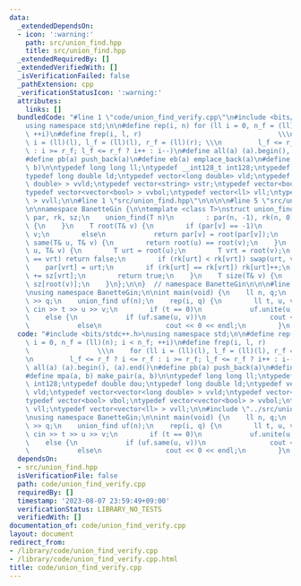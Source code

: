 ```yaml
---
data:
  _extendedDependsOn:
  - icon: ':warning:'
    path: src/union_find.hpp
    title: src/union_find.hpp
  _extendedRequiredBy: []
  _extendedVerifiedWith: []
  _isVerificationFailed: false
  _pathExtension: cpp
  _verificationStatusIcon: ':warning:'
  attributes:
    links: []
  bundledCode: "#line 1 \"code/union_find_verify.cpp\"\n#include <bits/stdc++.h>\n\
    using namespace std;\n\n#define rep(i, n) for (ll i = 0, n_f = (ll)(n); i < n_f;\
    \ ++i)\n#define frep(i, l, r)                                  \\\n    for (ll\
    \ i = (ll)(l), l_f = (ll)(l), r_f = (ll)(r); \\\n         l_f <= r_f ? i <= r_f\
    \ : i >= r_f; l_f <= r_f ? i++ : i--)\n#define all(a) (a).begin(), (a).end()\n\
    #define pb(a) push_back(a)\n#define eb(a) emplace_back(a)\n#define mpa(a, b) make_pair(a,\
    \ b)\n\ntypedef long long ll;\ntypedef __int128_t int128;\ntypedef double dou;\n\
    typedef long double ld;\ntypedef vector<long double> vld;\ntypedef vector<vector<long\
    \ double> > vvld;\ntypedef vector<string> vstr;\ntypedef vector<bool> vbol;\n\
    typedef vector<vector<bool> > vvbol;\ntypedef vector<ll> vll;\ntypedef vector<vector<ll>\
    \ > vvll;\n\n#line 1 \"src/union_find.hpp\"\n\n\n\n#line 5 \"src/union_find.hpp\"\
    \n\nnamespace BanetteGin {\n\ntemplate <class T>\nstruct union_find {\n    std::vector<T>\
    \ par, rk, sz;\n    union_find(T n)\n        : par(n, -1), rk(n, 0), sz(n, 1)\
    \ {\n    }\n    T root(T& v) {\n        if (par[v] == -1)\n            return\
    \ v;\n        else\n            return par[v] = root(par[v]);\n    }\n    bool\
    \ same(T& u, T& v) {\n        return root(u) == root(v);\n    }\n    bool unite(T&\
    \ u, T& v) {\n        T urt = root(u);\n        T vrt = root(v);\n        if (urt\
    \ == vrt) return false;\n        if (rk[urt] < rk[vrt]) swap(urt, vrt);\n    \
    \    par[vrt] = urt;\n        if (rk[urt] == rk[vrt]) rk[urt]++;\n        sz[urt]\
    \ += sz[vrt];\n        return true;\n    }\n    T size(T& v) {\n        return\
    \ sz[root(v)];\n    }\n};\n\n}  // namespace BanetteGin\n\n\n#line 26 \"code/union_find_verify.cpp\"\
    \nusing namespace BanetteGin;\n\nint main(void) {\n    ll n, q;\n    cin >> n\
    \ >> q;\n    union_find uf(n);\n    rep(i, q) {\n        ll t, u, v;\n       \
    \ cin >> t >> u >> v;\n        if (t == 0)\n            uf.unite(u, v);\n    \
    \    else {\n            if (uf.same(u, v))\n                cout << 1 << endl;\n\
    \            else\n                cout << 0 << endl;\n        }\n    }\n}\n"
  code: "#include <bits/stdc++.h>\nusing namespace std;\n\n#define rep(i, n) for (ll\
    \ i = 0, n_f = (ll)(n); i < n_f; ++i)\n#define frep(i, l, r)                 \
    \                 \\\n    for (ll i = (ll)(l), l_f = (ll)(l), r_f = (ll)(r); \\\
    \n         l_f <= r_f ? i <= r_f : i >= r_f; l_f <= r_f ? i++ : i--)\n#define\
    \ all(a) (a).begin(), (a).end()\n#define pb(a) push_back(a)\n#define eb(a) emplace_back(a)\n\
    #define mpa(a, b) make_pair(a, b)\n\ntypedef long long ll;\ntypedef __int128_t\
    \ int128;\ntypedef double dou;\ntypedef long double ld;\ntypedef vector<long double>\
    \ vld;\ntypedef vector<vector<long double> > vvld;\ntypedef vector<string> vstr;\n\
    typedef vector<bool> vbol;\ntypedef vector<vector<bool> > vvbol;\ntypedef vector<ll>\
    \ vll;\ntypedef vector<vector<ll> > vvll;\n\n#include \"../src/union_find.hpp\"\
    \nusing namespace BanetteGin;\n\nint main(void) {\n    ll n, q;\n    cin >> n\
    \ >> q;\n    union_find uf(n);\n    rep(i, q) {\n        ll t, u, v;\n       \
    \ cin >> t >> u >> v;\n        if (t == 0)\n            uf.unite(u, v);\n    \
    \    else {\n            if (uf.same(u, v))\n                cout << 1 << endl;\n\
    \            else\n                cout << 0 << endl;\n        }\n    }\n}"
  dependsOn:
  - src/union_find.hpp
  isVerificationFile: false
  path: code/union_find_verify.cpp
  requiredBy: []
  timestamp: '2023-08-07 23:59:49+09:00'
  verificationStatus: LIBRARY_NO_TESTS
  verifiedWith: []
documentation_of: code/union_find_verify.cpp
layout: document
redirect_from:
- /library/code/union_find_verify.cpp
- /library/code/union_find_verify.cpp.html
title: code/union_find_verify.cpp
---
```

